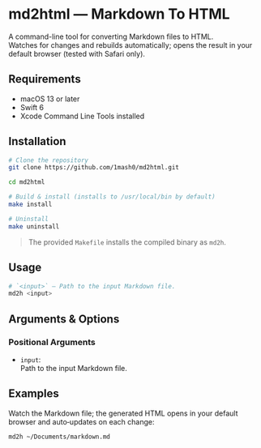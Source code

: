 # md2html — Markdown To HTML

A command-line tool for converting Markdown files to HTML.  
Watches for changes and rebuilds automatically; opens the result in your default browser (tested with Safari only).

## Requirements

- macOS 13 or later
- Swift 6
- Xcode Command Line Tools installed

## Installation

```bash
# Clone the repository
git clone https://github.com/1mash0/md2html.git

cd md2html

# Build & install (installs to /usr/local/bin by default)
make install

# Uninstall
make uninstall
```

> The provided `Makefile` installs the compiled binary as `md2h`.

## Usage

```bash
# `<input>` — Path to the input Markdown file.
md2h <input>
```

## Arguments & Options

### Positional Arguments

- `input`:  
  Path to the input Markdown file.

## Examples

Watch the Markdown file; the generated HTML opens in your default browser and auto‑updates on each change:

```bash
md2h ~/Documents/markdown.md
```
